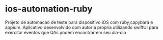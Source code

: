 # ios-automation-ruby
Projeto de automacao de teste para dispositivo iOS com ruby,capybara e appium. Aplicativo desenvolvido com autoria propria utilizando swiftUI para exercitar eventos que QAs podem encontrar em seu dia-dia
